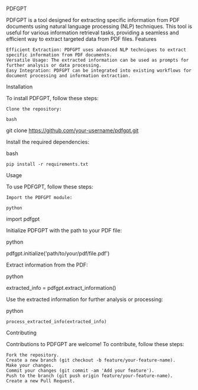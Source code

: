 PDFGPT

PDFGPT is a tool designed for extracting specific information from PDF documents using natural language processing (NLP) techniques. This tool is useful for various information retrieval tasks, providing a seamless and efficient way to extract targeted data from PDF files.
Features

    Efficient Extraction: PDFGPT uses advanced NLP techniques to extract specific information from PDF documents.
    Versatile Usage: The extracted information can be used as prompts for further analysis or data processing.
    Easy Integration: PDFGPT can be integrated into existing workflows for document processing and information extraction.

Installation

To install PDFGPT, follow these steps:

    Clone the repository:

    bash

git clone https://github.com/your-username/pdfgpt.git

Install the required dependencies:

bash

    pip install -r requirements.txt

Usage

To use PDFGPT, follow these steps:

    Import the PDFGPT module:

    python

import pdfgpt

Initialize PDFGPT with the path to your PDF file:

python

pdfgpt.initialize('path/to/your/pdf/file.pdf')

Extract information from the PDF:

python

extracted_info = pdfgpt.extract_information()

Use the extracted information for further analysis or processing:

python

    process_extracted_info(extracted_info)

Contributing

Contributions to PDFGPT are welcome! To contribute, follow these steps:

    Fork the repository.
    Create a new branch (git checkout -b feature/your-feature-name).
    Make your changes.
    Commit your changes (git commit -am 'Add your feature').
    Push to the branch (git push origin feature/your-feature-name).
    Create a new Pull Request.
